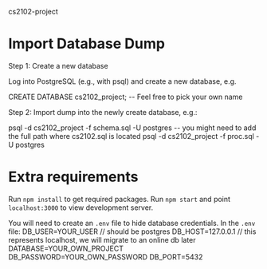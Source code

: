 cs2102-project


Import Database Dump
====================

Step 1: Create a new database

Log into PostgreSQL (e.g., with psql) and create a new database, e.g.

CREATE DATABASE cs2102_project;  -- Feel free to pick your own name



Step 2: Import dump into the newly create database, e.g.:

psql  -d cs2102_project  -f schema.sql  -U postgres  -- you might need to add the full path where cs2102.sql is located
psql  -d cs2102_project  -f proc.sql  -U postgres


Extra requirements
==================
Run `npm install` to get required packages. Run `npm start` and point `localhost:3000` to view development server.

You will need to create an `.env` file to hide database credentials. In the `.env` file:
DB_USER=YOUR_USER       // should be postgres
DB_HOST=127.0.0.1       // this represents localhost, we will migrate to an online db later
DATABASE=YOUR_OWN_PROJECT
DB_PASSWORD=YOUR_OWN_PASSWORD
DB_PORT=5432
